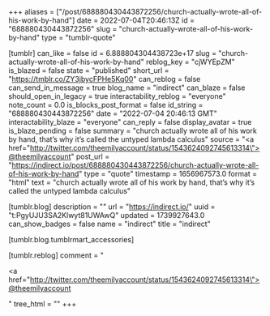 +++
aliases = ["/post/688880430443872256/church-actually-wrote-all-of-his-work-by-hand"]
date = 2022-07-04T20:46:13Z
id = "688880430443872256"
slug = "church-actually-wrote-all-of-his-work-by-hand"
type = "tumblr-quote"

[tumblr]
can_like = false
id = 6.888804304438723e+17
slug = "church-actually-wrote-all-of-his-work-by-hand"
reblog_key = "cjWYEpZM"
is_blazed = false
state = "published"
short_url = "https://tmblr.co/ZY3jbycFPHe5Kq00"
can_reblog = false
can_send_in_message = true
blog_name = "indirect"
can_blaze = false
should_open_in_legacy = true
interactability_reblog = "everyone"
note_count = 0.0
is_blocks_post_format = false
id_string = "688880430443872256"
date = "2022-07-04 20:46:13 GMT"
interactability_blaze = "everyone"
can_reply = false
display_avatar = true
is_blaze_pending = false
summary = "church actually wrote all of his work by hand, that’s why it’s called the untyped lambda calculus"
source = "<a href=\"http://twitter.com/theemilyaccount/status/1543624092745613314\">@theemilyaccount</a>"
post_url = "https://indirect.io/post/688880430443872256/church-actually-wrote-all-of-his-work-by-hand"
type = "quote"
timestamp = 1656967573.0
format = "html"
text = "church actually wrote all of his work by hand, that’s why it’s called the untyped lambda calculus"

[tumblr.blog]
description = ""
url = "https://indirect.io/"
uuid = "t:PgyUJU3SA2Klwyt81UWAwQ"
updated = 1739927643.0
can_show_badges = false
name = "indirect"
title = "indirect"

[tumblr.blog.tumblrmart_accessories]

[tumblr.reblog]
comment = "<p><a href=\"http://twitter.com/theemilyaccount/status/1543624092745613314\">@theemilyaccount</a></p>"
tree_html = ""
+++
